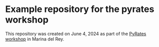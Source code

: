 # Example repository for the pyrates workshop

This repository was created on June 4, 2024 as part of the [PyRates workshop](https://linked.earth/FROGS) in Marina del Rey.